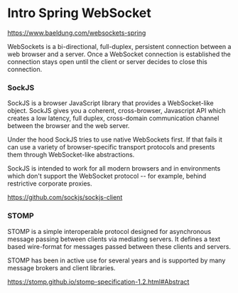 # Intro Spring WebSocket

https://www.baeldung.com/websockets-spring

WebSockets is a bi-directional, full-duplex, persistent connection between a web browser and a server. Once a WebSocket connection is established the connection stays open until the client or server decides to close this connection.

### SockJS

SockJS is a browser JavaScript library that provides a WebSocket-like object. SockJS gives you a coherent, cross-browser, Javascript API which creates a low latency, full duplex, cross-domain communication channel between the browser and the web server.

Under the hood SockJS tries to use native WebSockets first. If that fails it can use a variety of browser-specific transport protocols and presents them through WebSocket-like abstractions.

SockJS is intended to work for all modern browsers and in environments which don't support the WebSocket protocol -- for example, behind restrictive corporate proxies.

https://github.com/sockjs/sockjs-client

### STOMP

STOMP is a simple interoperable protocol designed for asynchronous message passing between clients via mediating servers. It defines a text based wire-format for messages passed between these clients and servers.

STOMP has been in active use for several years and is supported by many message brokers and client libraries. 

https://stomp.github.io/stomp-specification-1.2.html#Abstract